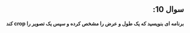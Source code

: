 <div dir="rtl" >
  
## سوال 10:

**برنامه ای بنویسید که یک طول و عرض را مشخص کرده و سپس یک تصویر را crop کند**

</div>

